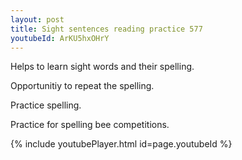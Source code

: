 ```yaml
---
layout: post
title: Sight sentences reading practice 577
youtubeId: ArKU5hxOHrY
---
```

 
 
Helps to learn sight words and their spelling.

Opportunitiy to repeat the spelling. 

Practice spelling. 
 
Practice for spelling bee competitions. 
 
{% include youtubePlayer.html id=page.youtubeId %}
 
 
